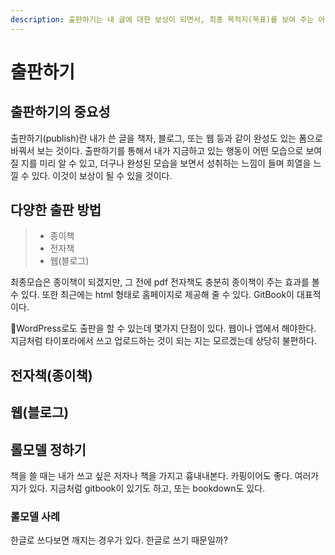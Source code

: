 ```yaml
---
description: 출판하기는 내 글에 대한 보상이 되면서, 최종 목적지(목표)를 보여 주는 아주 좋은 방법이다.
---
```


# 출판하기

## 출판하기의 중요성

출판하기(publish)란 내가 쓴 글을 책자, 블로그, 또는 웹 등과 같이 완성도 있는 폼으로 바꿔서 보는 것이다. 출판하기를 통해서 내가 지금하고 있는 행동이 어떤 모습으로 보여질 지를 미리 알 수 있고, 더구나 완성된 모습을 보면서 성취하는 느낌이 들며 희열을 느낄 수 있다. 이것이 보상이 될 수 있을 것이다.

## 다양한 출판 방법

> - 종이책
> - 전자책
> - 웹(블로그)

최종모습은 종이책이 되겠지만, 그 전에 pdf 전자책도 충분히 종이책이 주는 효과를 볼 수 있다. 또한 최근에는 html 형태로 홈페이지로 제공해 줄 수 있다. GitBook이 대표적이다. 

🎈WordPress로도 출판을 할 수 있는데 몇가지 단점이 있다. 웹이나 앱에서 해야한다. 지금처럼 타이포라에서 쓰고 업로드하는 것이 되는 지는 모르겠는데 상당히 불편하다.

## 전자책(종이책)



## 웹(블로그)



## 롤모델 정하기

책을 쓸 때는 내가 쓰고 싶은 저자나 책을 가지고 흉내내본다. 카핑이어도 좋다. 여러가지가 있다. 지금처럼 gitbook이 있기도 하고, 또는 bookdown도 있다.

### 롤모델 사례

한글로 쓰다보면 깨지는 경우가 있다. 한글로 쓰기 때문일까?

